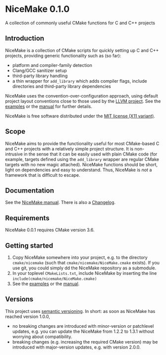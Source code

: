 # NiceMake 0.1.0
A collection of commonly useful CMake functions for C and C++ projects

## Introduction

NiceMake is a collection of CMake scripts for quickly setting up C and C++
projects, providing generic functionality such as (so far):

* platform and compiler-family detection
* Clang/GCC sanitizer setup
* third-party library handling
* a thin wrapper for `add_library` which adds compiler flags,
  include directories and third-party library dependencies

NiceMake uses the convention-over-configuration approach, using default project
layout conventions close to those used by the [LLVM
project](https://github.com/llvm-mirror/llvm). See the
[examples](doc/Examples.md) or the [manual](doc/Manual.md) for further details.

NiceMake is free software distributed under the
[MIT license (X11 variant)](doc/License.md).

## Scope

NiceMake aims to provide the functionality useful for most CMake-based C and
C++ projects with a relatively simple project structure. It is non-intrusive
in the sense that it can be easily used with plain CMake code (for example,
targets defined using the `add_library` wrapper are regular CMake targets
with no new magic attached). NiceMake functions should be short, light on
dependencies and easy to understand. Thus, NiceMake is _not_ a framework that
is difficult to escape.

## Documentation

See the [NiceMake manual](doc/Manual.md). There is also
a [Changelog](CHANGELOG.md).

## Requirements

NiceMake 0.0.1 requires CMake version 3.6.

## Getting started

1. Copy NiceMake somewhere into your project, e.g. to the directory
   `cmake/nicemake` (such that `cmake/nicemake/NiceMake.cmake` exists). If you
   use git, you could simply dd the NiceMake repository as a submodule.
2. In your toplevel `CMakeLists.txt`, include NiceMake by inserting the line
   `include(cmake/nicemake/NiceMake.cmake)`
3. See the [examples](doc/Examples.md) or the [manual](doc/Manual.md).


## Versions

This project uses [semantic versioning](https://semver.org/). In short: as soon
as NiceMake has reached version 1.0.0,
* no breaking changes are introduced with minor-version or patchlevel updates,
  e.g. you can update the NiceMake from 1.2.2 to 1.3.1 without worrying about
  compatibility.
* breaking changes (e.g. increasing the required CMake version) may be
  introduced with major-version updates, e.g. with version 2.0.0.
